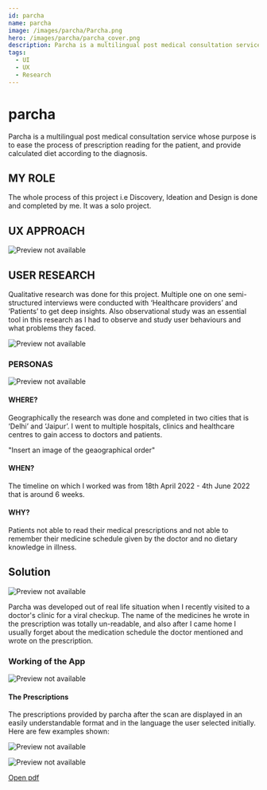 ```yaml
---
id: parcha
name: parcha
image: /images/parcha/Parcha.png
hero: /images/parcha/parcha_cover.png
description: Parcha is a multilingual post medical consultation service.
tags:
  - UI
  - UX
  - Research
---
```


# parcha

Parcha is a multilingual post medical consultation service whose
purpose is to ease the process of prescription reading
for the patient, and provide calculated diet according
to the diagnosis.

## MY ROLE

The whole process of this project i.e Discovery, Ideation and Design is done and completed by me. It was a solo project.

## UX APPROACH

![Preview not available](/images/parcha/user-centered.png)

## USER RESEARCH

Qualitative research was done for this project. Multiple one on one semi-structured interviews were conducted with ‘Healthcare providers’ and ‘Patients’ to get deep insights. Also observational study was an essential tool in this research as I had to observe and study user behaviours and what problems they faced.

![Preview not available](/images/parcha/miro.jpg)

### PERSONAS

![Preview not available](/images/parcha/persona.png)

#### WHERE?

Geographically the research was done and completed in two cities that is ‘Delhi’ and ‘Jaipur’. I went to multiple hospitals, clinics and healthcare centres to gain access to doctors and patients.

"Insert an image of the geaographical order"

#### WHEN?

The timeline on which I worked was from 18th April 2022 - 4th June 2022 that is around 6 weeks.

#### WHY?

Patients not able to read their medical prescriptions and not able to remember their medicine schedule given by the doctor and no dietary knowledge in illness.

## Solution

![Preview not available](/images/parcha/Parcha.png)

Parcha was developed out of real life situation when I recently visited to a doctor's clinic for a viral checkup. The name of the medicines he wrote in the prescription was totally un-readable, and also after I came home I usually forget about the medication schedule the doctor mentioned and wrote on the prescription.

### Working of the App


![Preview not available](/images/parcha/scanhand.png)




#### The Prescriptions

The prescriptions provided by parcha after the scan are displayed in an easily understandable format and in the language the user selected initially. Here are few examples shown:

![Preview not available](/images/parcha/scanhand-2.png)

![Preview not available](/images/parcha/prescriptions.png)

[Open pdf](/pdf/Parcha.pdf)
